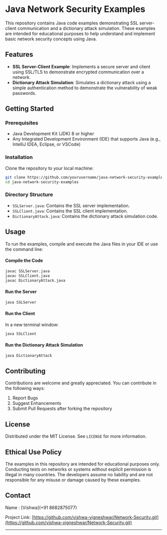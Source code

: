 
# Java Network Security Examples

This repository contains Java code examples demonstrating SSL server-client communication and a dictionary attack simulation. These examples are intended for educational purposes to help understand and implement basic network security concepts using Java.

## Features

- **SSL Server-Client Example**: Implements a secure server and client using SSL/TLS to demonstrate encrypted communication over a network.
- **Dictionary Attack Simulation**: Simulates a dictionary attack using a simple authentication method to demonstrate the vulnerability of weak passwords.

## Getting Started

### Prerequisites

- Java Development Kit (JDK) 8 or higher
- Any Integrated Development Environment (IDE) that supports Java (e.g., IntelliJ IDEA, Eclipse, or VSCode)

### Installation

Clone the repository to your local machine:

```bash
git clone https://github.com/yourusername/java-network-security-examples.git
cd java-network-security-examples
```

### Directory Structure

- `SSLServer.java`: Contains the SSL server implementation.
- `SSLClient.java`: Contains the SSL client implementation.
- `DictionaryAttack.java`: Contains the dictionary attack simulation code.

## Usage

To run the examples, compile and execute the Java files in your IDE or use the command line:

#### Compile the Code

```bash
javac SSLServer.java
javac SSLClient.java
javac DictionaryAttack.java
```

#### Run the Server

```bash
java SSLServer
```

#### Run the Client

In a new terminal window:

```bash
java SSLClient
```

#### Run the Dictionary Attack Simulation

```bash
java DictionaryAttack
```

## Contributing

Contributions are welcome and greatly appreciated. You can contribute in the following ways:

1. Report Bugs
2. Suggest Enhancements
3. Submit Pull Requests after forking the repository

## License

Distributed under the MIT License. See `LICENSE` for more information.

## Ethical Use Policy

The examples in this repository are intended for educational purposes only. Conducting tests on networks or systems without explicit permission is illegal in many countries. The developers assume no liability and are not responsible for any misuse or damage caused by these examples.

## Contact

Name : [Vishwa](+91 8682875077) 

Project Link: [https://github.com/vishwa-vigneshwar/Network-Security.git](https://github.com/vishwa-vigneshwar/Network-Security.git)

---

